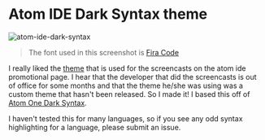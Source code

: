 # Atom IDE Dark Syntax theme

![atom-ide-dark-syntax](https://raw.githubusercontent.com/ryanolsonx/atom-ide-dark-syntax/master/screenshot.png)

> The font used in this screenshot is [Fira Code](https://github.com/tonsky/FiraCode)

I really liked the [theme](https://ide.atom.io/) that is used for the screencasts on the atom ide promotional page. I hear that the developer that did the screencasts is out of office for some months and that the theme he/she was using was a custom theme that hasn't been released. So I made it! I based this off of [Atom One Dark Syntax](https://github.com/atom/one-dark-syntax).

I haven't tested this for many languages, so if you see any odd syntax highlighting for a language, please submit an issue.
